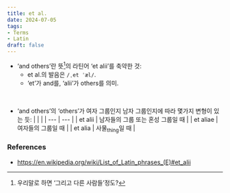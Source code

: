 ```yaml
---
title: et al.
date: 2024-07-05
tags:
- Terms
- Latin
draft: false
---
```


- ‘and others’란 뜻[^1]의 라틴어 ‘et alii’를 축약한 것:
    - et al.의 발음은 `/ˌet ˈæl/`.
    - ‘et’가 and를, ‘alii’가 others를 의미.

[^1]: 우리말로 하면 ‘그리고 다른 사람들’정도?

<BR />

- ‘and others’의 ‘others’가 여자 그룹인지 남자 그룹인지에 따라 몇가지 변형이 있는 듯:
    | | |
    | --- | --- |
    | et alii | 남자들의 그룹 또는 혼성 그룹일 때 |
    | et aliae | 여자들의 그룹일 때 |
    | et alia | 사물<sub>thing</sub>일 때 |


### References
- https://en.wikipedia.org/wiki/List_of_Latin_phrases_(E)#et_alii